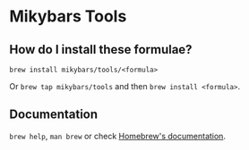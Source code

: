 # Mikybars Tools

## How do I install these formulae?

`brew install mikybars/tools/<formula>`

Or `brew tap mikybars/tools` and then `brew install <formula>`.

## Documentation

`brew help`, `man brew` or check [Homebrew's documentation](https://docs.brew.sh).
